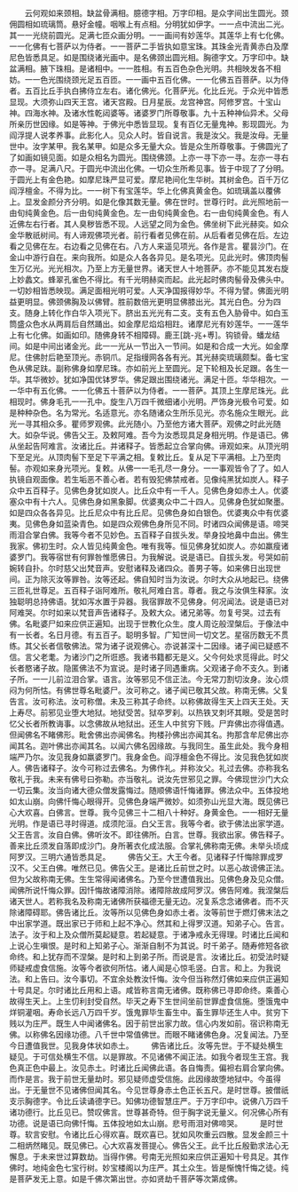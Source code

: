 <!-- { "loadSidebar": true } -->
　　云何观如来颈相。缺盆骨满相。臆德字相。万字印相。是众字间出生圆光。颈佣圆相如琉璃筒。悬好金幢。咽喉上有点相。分明犹如伊字。一一点中流出二光。其一一光绕前圆光。足满七匝众画分明。一一画间有妙莲华。其莲华上有七化佛。一一化佛有七菩萨以为侍者。一一菩萨二手皆执如意宝珠。其珠金光青黄赤白及摩尼色皆悉具足。如是围绕诸光画中。是名佛颈出圆光相。胸德字文。万字印中。缺盆满相。腋下珠相。是诸相中。一一胜相。有五百色杂色光明。共相映发各不相妨。一一色光围绕颈光足五百匝。一一画中五百化佛。一一化佛五百菩萨。以为侍者。五百比丘手执白拂侍立左右。诸化佛光。化菩萨光。化比丘光。于众光中皆悉显现。大须弥山四天王宫。诸天宫殿。日月星辰。龙宫神宫。阿修罗宫。十宝山神。四海水神。及诸水性乾闼婆等。诸婆罗门所尊敬事。九十五种神仙异术。父母所亲历世因缘。如是等神。于佛光中悉皆显现。复有百亿无量鬼神。影现圆光。为阎浮提人说孝养事。此影化人。见众人时。皆自说言。我是汝父。我是汝母。无量世中。汝字某甲。我名某甲。如是众多无量大众。皆是众生所尊敬事。于佛圆光了了如画如镜见面。如是众相名为圆光。围绕佛颈。上亦一寻下亦一寻。左亦一寻右亦一寻。足满八尺。于圆光中流出化佛。一切众生所希见事。皆于中现了了分明。于圆光上有金色艳。如摩尼珠严显可爱。摩尼艳间化生华树。其树金色。百千万亿阎浮檀金。不得为比。一一树下有宝莲华。华上化佛真黄金色。如琉璃盖以覆佛上。显发金颜分齐分明。如是化像其数无量。佛在世时。世尊行时。此光照地前一由旬纯黄金色。后一由旬纯黄金色。左一由旬纯黄金色。右一由旬纯黄金色。有人近佛左右行者。其人臭秽皆悉不现。人远望之同为金色。佛坐树下此光赫奕。如众金华散祇树间。有人谛观佛项光者。前行看者见佛在前。从后看者见佛在后。左边看之见佛在左。右边看之见佛在右。八方人来遥见项光。各作是言。瞿昙沙门。在金山中游行自在。来向我所。如是众人各各异见。是名项光。见此光时。佛顶肉髻生万亿光。光光相次。乃至上方无量世界。诸天世人十地菩萨。亦不能见其发右旋上妙蠡文。蜂翠孔雀色不得比。有千光明赫奕而起。此光起时佛肉髻骨及佛头中。一切妙相皆悉映现。满足面相光明可爱。人天净国报得妙华。不得为譬。佛面光明益更明显。佛颈佛胸及以佛臂。胜前数倍光更明显佛膝出光。其光白色。分为四支。随身上转化作白华入项光下。脐出五光光有二支。支有五色入胁骨中。如白玉筒盛众色水从两肩后自然踊出。如金摩尼焰焰相跓。诸摩尼光有妙莲华。一一莲华上有七化佛。如画如印。随佛身转不相障碍。鹿王[跳-兆+尃]。钩锁骨。蟠龙结间。如是中间出诸金光。此一一光从一节出入一节间。如是和合成一大光。如金摩尼。住佛肘后艳至顶光。赤铜爪。足指缦网各各有光。其光赫奕琉璃颇梨。备七宝色从佛足趺。副称佛身如摩尼珠。亦如前光上至圆光。足下轮相及长足跟。各生一华。其华微妙。犹如净国优钵罗华。佛足跟出围绕诸光。满足十匝。华华相次。一一华中有五化佛。一一化佛五十菩萨以为侍者。一一菩萨。其顶上生摩尼珠光。此相现时。佛身毛孔一一孔中。旋生八万四千微细诸小光明。严饰身光极令可爱。如是种种杂色。名为常光。名适意光。亦名随诸众生所乐见光。亦名施众生眼光。此光一寻其相众多。瞿师罗观佛。此光随小。乃至他方诸大菩萨。观佛之时此光随大。如杂华说。佛告父王。及敕阿难。吾今为汝悉现具足身相光明。作是语已。佛从坐起告阿难言。汝诸比丘。并诸释子。皆悉起立合掌向佛。谛观如来。从顶光明下至足光。从顶肉髻下至足下平满之相。复敕比丘。复从足下平满相。上乃至肉髻。亦观如来身光项光。复敕。从佛一一毛孔尽一身分。一一事观皆令了了。如人执镜自观面像。若生垢恶不善心者。若有毁犯佛禁戒者。见像纯黑犹如炭人。释子众中五百释子。见佛色身犹如炭人。比丘众中有一千人。见佛色身如赤土人。优婆塞众中有十六人。见佛色身如黑象脚。优婆夷众中二十四人。见佛身色犹如聚墨。如是四众各各异见。比丘尼众中有比丘尼。见佛色身如白银色。优婆夷众中有优婆夷。见佛色身如蓝染青色。如是四众观佛色身所见不同。时诸四众闻佛是语。啼哭雨泪合掌白佛。我等今者不见妙色。五百释子自拔头发。举身投地鼻中血出。佛生我家。佛初生时。众人皆见纯黄金色。唯有我等。恒见佛身犹如炭人。亦如羸瘦诸婆罗门。我等宿世有何罪咎惟愿佛日。为我解说。说是语已。自拔头发。号哭如前婉转自扑。尔时慈父出梵音声。安慰诸释及诸四众。善男子等。如来佛日出现世间。正为除灭汝等罪咎。汝等还起。佛自知时当为汝说。尔时大众从地起已。绕佛三匝礼世尊足。五百释子诣阿难所。敬礼阿难白言。尊者。我之与汝俱生释家。汝独聪明总持佛语。犹如泻水置于异器。我宿罪故不见佛身。何况闻法。说是语已对阿难哭。尔时如来以梵音声告诸释子。及敕大众。诸兄弟等。勿复号哭。过去有佛。名毗婆尸如来应供正遍知。出现于世教化众生。度人周讫般涅槃后。于像法中有一长者。名日月德。有五百子。聪明多智。广知世间一切文艺。星宿历数无不贯练。其父长者信敬佛法。常为诸子说观佛心。亦说甚深十二因缘。诸子闻已疑惑不信。言父老耄。为诸沙门之所诳惑。我诸书籍都无是义。父今何处求觅得此。时父长者愍诸子故。隐匿佛法不为宣说。是时诸子同遇重病。父观诸子命不支久。到诸子所。一一儿前泣泪合掌。语言。汝等邪见不信正法。今无常刀割切汝身。汝心烦闷为何所怙。有佛世尊名毗婆尸。汝可称之。诸子闻已敬其父故。称南无佛。父复告言。汝可称法。汝可称僧。未及三称其子命终。以称佛故得生天上四天王处。天上寿尽。前邪见业堕大地狱。地狱受苦。狱卒罗刹。以热铁叉刺坏其眼。受是苦时忆父长者所教诲事。以念佛故从地狱出。还生人中贫穷下贱。尸弃佛出亦得值遇。但闻佛名不睹佛形。毗舍佛出亦闻佛名。拘楼孙佛出亦闻其名。拘那含牟尼佛出亦闻其名。迦叶佛出亦闻其名。以闻六佛名因缘故。与我同生。虽生此处。我今身相端严乃尔。汝见我身如羸婆罗门。我身金色。阎浮檀金色不得比。汝见我色犹如炭人。佛告诸释子。汝今可称过去佛名。为佛作礼。并称汝父。礼过去佛。亦称我名敬礼于我。未来有佛号曰弥勒。亦当敬礼。说汝先世邪见之罪。今佛现世沙门大众一切云集。汝当向诸大德众僧发露悔过。随顺佛语忏悔诸罪。佛法众中。五体投地如太山崩。向佛忏悔心眼得开。见佛色身端严微妙。如须弥山光显大海。既见佛已心大欢喜。白佛言。世尊。我今见佛三十二相八十种好。身黄金色。一一相好无量光明。作是语已寻时得道。成须陀洹。白父王言。我等今者。欲于佛法出家学道。父王告言。汝自白佛。佛听汝不。即往佛所。白言。世尊。我欲出家。佛告释子。善来比丘须发自落即成沙门。身所著衣化成法服。合掌礼佛称南无佛。未举头顷成阿罗汉。三明六通皆悉具足。
　　佛告父王。大王今者。见诸释子忏悔除罪成罗汉不。父王白佛。唯然已见。佛告父王。是诸比丘前世之时。以恶心故谤佛正法。但为父故称南无佛。生生常得闻诸佛名。乃至今世遭值我出。见佛色身及见众僧。闻佛所说忏悔众罪。因忏悔故诸障消除。诸障除故成阿罗汉。佛告阿难。我涅槃后诸天世人。若称我名及称南无诸佛所获福德无量无边。况复系念念诸佛者。而不灭除诸障碍耶。佛告诸比丘。汝等所以见佛色身如赤土者。汝等前世于燃灯佛末法之中出家学道。既出家已于师和上起不净心。然其和上得罗汉道。知弟子心。告言。法子。汝于和上及众僧所莫起疑意。若起疑意。于诸净戒永无得理。时诸比丘闻和上说心生嗔恨。是时和上知弟子心。渐渐自制不为其说。时千弟子。随寿修短各欲命终。和上犹存而不涅槃。是时和上到弟子所。而说是言。汝诸比丘。初受法时疑师疑戒虚食信施。汝等今者欲何所怙。诸人闻是心惊毛竖。白言。和上。为我说法。和上告曰。汝今事切。不宜余处教汝忏悔。汝今但当称然灯佛如来应供正遍知十号具足。尔时诸比丘用和上语。咸皆称言南无诸佛。既称佛已寻即命终。乘善心故得生天上。上生忉利封受自然。毕天之寿下生世间坐前世罪虚食信施。堕饿鬼中烊铜灌咽。寿命长远八万四千岁。饿鬼罪毕生畜生中。畜生罪毕还生人中。贫穷下贱以为庄严。既生人中闻诸佛名。因于前世出家力故。信心内发如前。宿识称南无佛。以称佛名因缘功德。八千世中常值佛世。而眼不睹诸佛色身。况复闻法。乃至今日遭值我世。见我身体状如赤土。
　　佛告诸比丘。汝等先世。于不疑处横生疑见。于可信处横生不信。以是罪故。不见诸佛不闻正法。如我今者现生王宫。我色真正色中最上。汝见赤土。时诸比丘闻佛此语。各自悔责。偏袒右肩合掌向佛。而作是言。我于前世无量劫时。邪见疑师虚受信施。此因缘故堕地狱中。今虽得出。于无量世不见诸佛但闻其名。今见世尊身赤土色正长五尺。是时世尊。披僧祇支示胸德字。令比丘读诵德字已。知佛功德智慧庄严。于万字印中。说佛八万四千诸功德行。比丘见已。赞叹佛言。世尊甚奇特。但于胸字说无量义。何况佛心所有功德。说是语已向佛忏悔。五体投地如太山崩。悲号雨泪对佛啼哭。
　　是时世尊。软言安慰。令诸比丘心得欢喜。既欢喜已。犹如风吹重云四散。显发金颜三十二相炳然睹见。既见佛已。心大欢喜发菩提心。佛告父王。此千比丘殷勤求法心无懈息。于未来世过算数劫。当得作佛。号南无光照如来应供正遍知十号具足。其作佛时。地纯金色七宝行树。妙宝楼阁以为庄严。其土众生。皆是惭愧忏悔之徒。纯是菩萨发无上意。如是千佛次第出世。亦如贤劫千菩萨等次第成佛。
